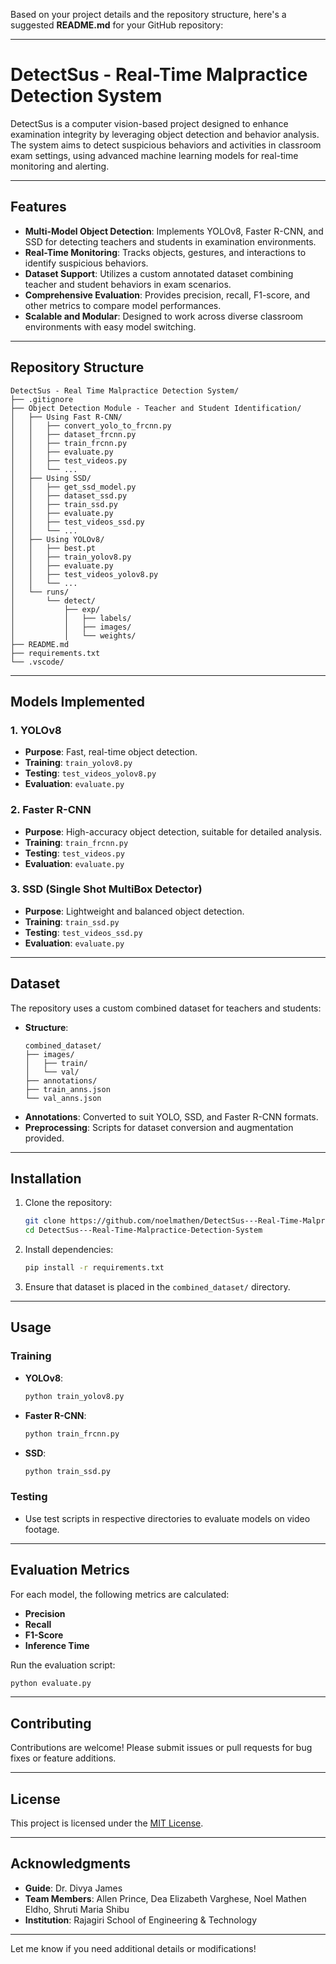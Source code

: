 Based on your project details and the repository structure, here's a suggested **README.md** for your GitHub repository:

---

# DetectSus - Real-Time Malpractice Detection System

DetectSus is a computer vision-based project designed to enhance examination integrity by leveraging object detection and behavior analysis. The system aims to detect suspicious behaviors and activities in classroom exam settings, using advanced machine learning models for real-time monitoring and alerting.

---

## Features

- **Multi-Model Object Detection**: Implements YOLOv8, Faster R-CNN, and SSD for detecting teachers and students in examination environments.
- **Real-Time Monitoring**: Tracks objects, gestures, and interactions to identify suspicious behaviors.
- **Dataset Support**: Utilizes a custom annotated dataset combining teacher and student behaviors in exam scenarios.
- **Comprehensive Evaluation**: Provides precision, recall, F1-score, and other metrics to compare model performances.
- **Scalable and Modular**: Designed to work across diverse classroom environments with easy model switching.

---

## Repository Structure

```
DetectSus - Real Time Malpractice Detection System/
├── .gitignore
├── Object Detection Module - Teacher and Student Identification/
│   ├── Using Fast R-CNN/
│   │   ├── convert_yolo_to_frcnn.py
│   │   ├── dataset_frcnn.py
│   │   ├── train_frcnn.py
│   │   ├── evaluate.py
│   │   ├── test_videos.py
│   │   └── ...
│   ├── Using SSD/
│   │   ├── get_ssd_model.py
│   │   ├── dataset_ssd.py
│   │   ├── train_ssd.py
│   │   ├── evaluate.py
│   │   ├── test_videos_ssd.py
│   │   └── ...
│   ├── Using YOLOv8/
│   │   ├── best.pt
│   │   ├── train_yolov8.py
│   │   ├── evaluate.py
│   │   ├── test_videos_yolov8.py
│   │   └── ...
│   └── runs/
│       └── detect/
│           ├── exp/
│           │   ├── labels/
│           │   ├── images/
│           │   └── weights/
├── README.md
├── requirements.txt
└── .vscode/
```

---

## Models Implemented

### 1. **YOLOv8**
- **Purpose**: Fast, real-time object detection.
- **Training**: `train_yolov8.py`
- **Testing**: `test_videos_yolov8.py`
- **Evaluation**: `evaluate.py`

### 2. **Faster R-CNN**
- **Purpose**: High-accuracy object detection, suitable for detailed analysis.
- **Training**: `train_frcnn.py`
- **Testing**: `test_videos.py`
- **Evaluation**: `evaluate.py`

### 3. **SSD (Single Shot MultiBox Detector)**
- **Purpose**: Lightweight and balanced object detection.
- **Training**: `train_ssd.py`
- **Testing**: `test_videos_ssd.py`
- **Evaluation**: `evaluate.py`

---

## Dataset

The repository uses a custom combined dataset for teachers and students:
- **Structure**:
  ```
  combined_dataset/
  ├── images/
  │   ├── train/
  │   └── val/
  ├── annotations/
  ├── train_anns.json
  └── val_anns.json
  ```
- **Annotations**: Converted to suit YOLO, SSD, and Faster R-CNN formats.
- **Preprocessing**: Scripts for dataset conversion and augmentation provided.

---

## Installation

1. Clone the repository:
   ```bash
   git clone https://github.com/noelmathen/DetectSus---Real-Time-Malpractice-Detection-System.git
   cd DetectSus---Real-Time-Malpractice-Detection-System
   ```

2. Install dependencies:
   ```bash
   pip install -r requirements.txt
   ```

3. Ensure that dataset is placed in the `combined_dataset/` directory.

---

## Usage

### Training
- **YOLOv8**:
  ```bash
  python train_yolov8.py
  ```
- **Faster R-CNN**:
  ```bash
  python train_frcnn.py
  ```
- **SSD**:
  ```bash
  python train_ssd.py
  ```

### Testing
- Use test scripts in respective directories to evaluate models on video footage.

---

## Evaluation Metrics

For each model, the following metrics are calculated:
- **Precision**
- **Recall**
- **F1-Score**
- **Inference Time**

Run the evaluation script:
```bash
python evaluate.py
```

---

## Contributing

Contributions are welcome! Please submit issues or pull requests for bug fixes or feature additions.

---

## License

This project is licensed under the [MIT License](LICENSE).

---

## Acknowledgments

- **Guide**: Dr. Divya James
- **Team Members**: Allen Prince, Dea Elizabeth Varghese, Noel Mathen Eldho, Shruti Maria Shibu
- **Institution**: Rajagiri School of Engineering & Technology

---

Let me know if you need additional details or modifications!
